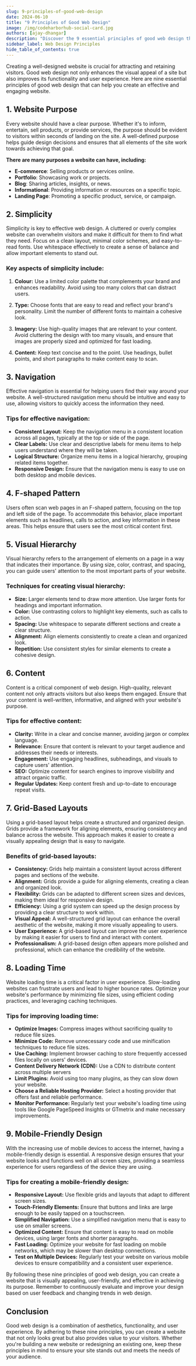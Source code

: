```yaml
---
slug: 9-principles-of-good-web-design
date: 2024-06-10
title: "9 Principles of Good Web Design"
image: /img/codeharborhub-social-card.jpg
authors: [ajay-dhangar]
description: "Discover the 9 essential principles of good web design that enhance user experience and drive engagement. Learn how to create visually appealing, user-friendly websites that stand out."
sidebar_label: Web Design Principles
hide_table_of_contents: true
---
```


<!-- 
tags: [web-design, principles, ux, ui, design]
 -->

Creating a well-designed website is crucial for attracting and retaining visitors. Good web design not only enhances the visual appeal of a site but also improves its functionality and user experience. Here are nine essential principles of good web design that can help you create an effective and engaging website.

<!-- truncate -->

## 1. Website Purpose

Every website should have a clear purpose. Whether it's to inform, entertain, sell products, or provide services, the purpose should be evident to visitors within seconds of landing on the site. A well-defined purpose helps guide design decisions and ensures that all elements of the site work towards achieving that goal.

**There are many purposes a website can have, including:**

- **E-commerce**: Selling products or services online.
- **Portfolio**: Showcasing work or projects.
- **Blog**: Sharing articles, insights, or news.
- **Informational**: Providing information or resources on a specific topic.
- **Landing Page**: Promoting a specific product, service, or campaign.

## 2. Simplicity

Simplicity is key to effective web design. A cluttered or overly complex website can overwhelm visitors and make it difficult for them to find what they need. Focus on a clean layout, minimal color schemes, and easy-to-read fonts. Use whitespace effectively to create a sense of balance and allow important elements to stand out.

### Key aspects of simplicity include:

1. **Colour:** Use a limited color palette that complements your brand and enhances readability. Avoid using too many colors that can distract users.

2. **Type:** Choose fonts that are easy to read and reflect your brand's personality. Limit the number of different fonts to maintain a cohesive look.

3. **Imagery:** Use high-quality images that are relevant to your content. Avoid cluttering the design with too many visuals, and ensure that images are properly sized and optimized for fast loading.

4. **Content:** Keep text concise and to the point. Use headings, bullet points, and short paragraphs to make content easy to scan.


## 3. Navigation

Effective navigation is essential for helping users find their way around your website. A well-structured navigation menu should be intuitive and easy to use, allowing visitors to quickly access the information they need.

### Tips for effective navigation:

- **Consistent Layout:** Keep the navigation menu in a consistent location across all pages, typically at the top or side of the page.
- **Clear Labels:** Use clear and descriptive labels for menu items to help users understand where they will be taken.
- **Logical Structure:** Organize menu items in a logical hierarchy, grouping related items together.
- **Responsive Design:** Ensure that the navigation menu is easy to use on both desktop and mobile devices.

## 4. F-shaped Pattern

Users often scan web pages in an F-shaped pattern, focusing on the top and left side of the page. To accommodate this behavior, place important elements such as headlines, calls to action, and key information in these areas. This helps ensure that users see the most critical content first.

## 5. Visual Hierarchy

Visual hierarchy refers to the arrangement of elements on a page in a way that indicates their importance. By using size, color, contrast, and spacing, you can guide users' attention to the most important parts of your website.

### Techniques for creating visual hierarchy:

- **Size:** Larger elements tend to draw more attention. Use larger fonts for headings and important information.
- **Color:** Use contrasting colors to highlight key elements, such as calls to action.
- **Spacing:** Use whitespace to separate different sections and create a clear structure.
- **Alignment:** Align elements consistently to create a clean and organized look.
- **Repetition:** Use consistent styles for similar elements to create a cohesive design.

## 6. Content

Content is a critical component of web design. High-quality, relevant content not only attracts visitors but also keeps them engaged. Ensure that your content is well-written, informative, and aligned with your website's purpose.

### Tips for effective content:

- **Clarity:** Write in a clear and concise manner, avoiding jargon or complex language.
- **Relevance:** Ensure that content is relevant to your target audience and addresses their needs or interests.
- **Engagement:** Use engaging headlines, subheadings, and visuals to capture users' attention.
- **SEO:** Optimize content for search engines to improve visibility and attract organic traffic.
- **Regular Updates:** Keep content fresh and up-to-date to encourage repeat visits.

## 7. Grid-Based Layouts

Using a grid-based layout helps create a structured and organized design. Grids provide a framework for aligning elements, ensuring consistency and balance across the website. This approach makes it easier to create a visually appealing design that is easy to navigate.

### Benefits of grid-based layouts:

- **Consistency:** Grids help maintain a consistent layout across different pages and sections of the website.
- **Alignment:** Grids provide a guide for aligning elements, creating a clean and organized look.
- **Flexibility:** Grids can be adapted to different screen sizes and devices, making them ideal for responsive design.
- **Efficiency:** Using a grid system can speed up the design process by providing a clear structure to work within.
- **Visual Appeal:** A well-structured grid layout can enhance the overall aesthetic of the website, making it more visually appealing to users.
- **User Experience:** A grid-based layout can improve the user experience by making it easier for users to find and interact with content.
- **Professionalism:** A grid-based design often appears more polished and professional, which can enhance the credibility of the website.

## 8. Loading Time

Website loading time is a critical factor in user experience. Slow-loading websites can frustrate users and lead to higher bounce rates. Optimize your website's performance by minimizing file sizes, using efficient coding practices, and leveraging caching techniques.

### Tips for improving loading time:

- **Optimize Images:** Compress images without sacrificing quality to reduce file sizes.
- **Minimize Code:** Remove unnecessary code and use minification techniques to reduce file sizes.
- **Use Caching:** Implement browser caching to store frequently accessed files locally on users' devices.
- **Content Delivery Network (CDN):** Use a CDN to distribute content across multiple servers
- **Limit Plugins:** Avoid using too many plugins, as they can slow down your website.
- **Choose a Reliable Hosting Provider:** Select a hosting provider that offers fast and reliable performance.
- **Monitor Performance:** Regularly test your website's loading time using tools like Google PageSpeed Insights or GTmetrix and make necessary improvements.


## 9. Mobile-Friendly Design

With the increasing use of mobile devices to access the internet, having a mobile-friendly design is essential. A responsive design ensures that your website looks and functions well on all screen sizes, providing a seamless experience for users regardless of the device they are using.

### Tips for creating a mobile-friendly design:

- **Responsive Layout:** Use flexible grids and layouts that adapt to different screen sizes.
- **Touch-Friendly Elements:** Ensure that buttons and links are large enough to be easily tapped on a touchscreen.
- **Simplified Navigation:** Use a simplified navigation menu that is easy to use on smaller screens.
- **Optimized Content:** Ensure that content is easy to read on mobile devices, using larger fonts and shorter paragraphs.
- **Fast Loading:** Optimize your website for fast loading on mobile networks, which may be slower than desktop connections.
- **Test on Multiple Devices:** Regularly test your website on various mobile devices to ensure compatibility and a consistent user experience.

By following these nine principles of good web design, you can create a website that is visually appealing, user-friendly, and effective in achieving its purpose. Remember to continuously evaluate and improve your design based on user feedback and changing trends in web design.

## Conclusion

Good web design is a combination of aesthetics, functionality, and user experience. By adhering to these nine principles, you can create a website that not only looks great but also provides value to your visitors. Whether you're building a new website or redesigning an existing one, keep these principles in mind to ensure your site stands out and meets the needs of your audience.